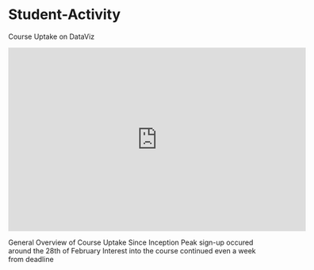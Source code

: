 # Student-Activity
Course Uptake on DataViz
<iframe width="600" height="371" seamless frameborder="0" scrolling="no" src="https://docs.google.com/spreadsheets/d/1yFKaTvm-v5JtVcAaOCpWtQpXUeQY8zSIHpnbylGwEAo/pubchart?oid=1414770194&amp;format=interactive"></iframe>

General Overview of Course Uptake Since Inception
Peak sign-up occured around the 28th of February
Interest into the course continued even a week from deadline
